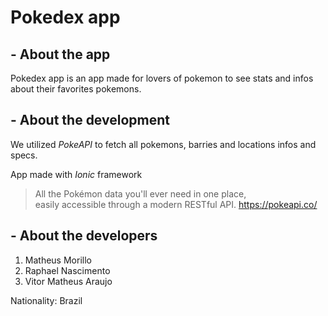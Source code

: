 # Pokedex app

## - About the app

Pokedex app is an app made for lovers of pokemon to see stats and infos about their favorites pokemons.

## - About the development

We utilized _PokeAPI_ to fetch all pokemons, barries and locations infos and specs.

App made with _Ionic_ framework

> All the Pokémon data you'll ever need in one place, <br>
> easily accessible through a modern RESTful API. https://pokeapi.co/

## - About the developers

1. Matheus Morillo
2. Raphael Nascimento
3. Vitor Matheus Araujo

Nationality: Brazil
